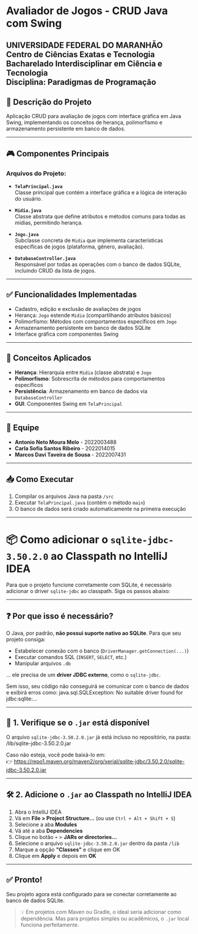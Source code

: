 # Avaliador de Jogos - CRUD Java com Swing

UNIVERSIDADE FEDERAL DO MARANHÃO  
Centro de Ciências Exatas e Tecnologia  
Bacharelado Interdisciplinar em Ciência e Tecnologia  
Disciplina: Paradigmas de Programação
---
## 📌 Descrição do Projeto

Aplicação CRUD para avaliação de jogos com interface gráfica em Java Swing, implementando os conceitos de herança, polimorfismo e armazenamento persistente em banco de dados.

---
## 🎮 Componentes Principais

### Arquivos do Projeto:
- **`TelaPrincipal.java`**  
  Classe principal que contém a interface gráfica e a lógica de interação do usuário.

- **`Midia.java`**  
  Classe abstrata que define atributos e métodos comuns para todas as mídias, permitindo herança.

- **`Jogo.java`**  
  Subclasse concreta de `Midia` que implementa características específicas de jogos (plataforma, gênero, avaliação).

- **`DatabaseController.java`**  
  Responsável por todas as operações com o banco de dados SQLite, incluindo CRUD da lista de jogos.

---
## ✅ Funcionalidades Implementadas
- Cadastro, edição e exclusão de avaliações de jogos
- Herança: `Jogo` estende `Midia` (compartilhando atributos básicos)
- Polimorfismo: Métodos com comportamentos específicos em `Jogo`
- Armazenamento persistente em banco de dados SQLite
- Interface gráfica com componentes Swing
---
## 🧠 Conceitos Aplicados
- **Herança**: Hierarquia entre `Midia` (classe abstrata) e `Jogo`
- **Polimorfismo**: Sobrescrita de métodos para comportamentos específicos
- **Persistência**: Armazenamento em banco de dados via `DatabaseController`
- **GUI**: Componentes Swing em `TelaPrincipal`
---
## 👥 Equipe
- **Antonio Neto Moura Melo** - 2022003488
- **Carla Sofia Santos Ribeiro** - 2022014015
- **Marcos Davi Taveira de Sousa** - 2022007431
---
## 📥 Como Executar
1. Compilar os arquivos Java na pasta `/src`
2. Executar `TelaPrincipal.java` (contém o método `main`)
3. O banco de dados será criado automaticamente na primeira execução
---

# 📦 Como adicionar o `sqlite-jdbc-3.50.2.0` ao Classpath no IntelliJ IDEA

Para que o projeto funcione corretamente com SQLite, é necessário adicionar o driver `sqlite-jdbc` ao classpath. Siga os passos abaixo:

---

## ❓ Por que isso é necessário?

O Java, por padrão, **não possui suporte nativo ao SQLite**. Para que seu projeto consiga:

- Estabelecer conexão com o banco (`DriverManager.getConnection(...)`)
- Executar comandos SQL (`INSERT`, `SELECT`, etc.)
- Manipular arquivos `.db`

… ele precisa de um **driver JDBC externo**, como o `sqlite-jdbc`.

Sem isso, seu código não conseguirá se comunicar com o banco de dados e exibirá erros como:
java.sql.SQLException: No suitable driver found for jdbc:sqlite:...

---

## 📁 1. Verifique se o `.jar` está disponível

O arquivo `sqlite-jdbc-3.50.2.0.jar` já está incluso no repositório, na pasta:
/lib/sqlite-jdbc-3.50.2.0.jar


Caso não esteja, você pode baixá-lo em:  
👉 https://repo1.maven.org/maven2/org/xerial/sqlite-jdbc/3.50.2.0/sqlite-jdbc-3.50.2.0.jar

---

## 🛠️ 2. Adicione o `.jar` ao Classpath no IntelliJ IDEA

1. Abra o IntelliJ IDEA  
2. Vá em **File > Project Structure...** (ou use `Ctrl + Alt + Shift + S`)  
3. Selecione a aba **Modules**  
4. Vá até a aba **Dependencies**  
5. Clique no botão `+` > **JARs or directories...**  
6. Selecione o arquivo `sqlite-jdbc-3.50.2.0.jar` dentro da pasta `/lib`  
7. Marque a opção **"Classes"** e clique em OK  
8. Clique em **Apply** e depois em **OK**

---

## ✅ Pronto!

Seu projeto agora está configurado para se conectar corretamente ao banco de dados SQLite.

> 💡 Em projetos com Maven ou Gradle, o ideal seria adicionar como dependência. Mas para projetos simples ou acadêmicos, o `.jar` local funciona perfeitamente.


